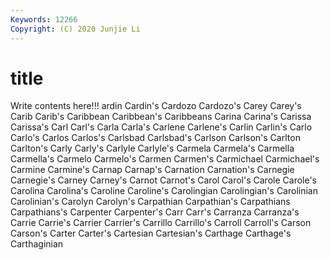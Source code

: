 ```yaml
---
Keywords: 12266
Copyright: (C) 2020 Junjie Li
---
```


# title

Write contents here!!!
ardin 
Cardin's 
Cardozo 
Cardozo's 
Carey
Carey's 
Carib 
Carib's 
Caribbean 
Caribbean's 
Caribbeans 
Carina 
Carina's 
Carissa 
Carissa's
Carl 
Carl's 
Carla 
Carla's 
Carlene 
Carlene's 
Carlin 
Carlin's 
Carlo 
Carlo's
Carlos 
Carlos's 
Carlsbad 
Carlsbad's 
Carlson 
Carlson's 
Carlton 
Carlton's 
Carly 
Carly's
Carlyle 
Carlyle's 
Carmela 
Carmela's 
Carmella 
Carmella's 
Carmelo 
Carmelo's 
Carmen 
Carmen's
Carmichael 
Carmichael's 
Carmine 
Carmine's 
Carnap 
Carnap's 
Carnation 
Carnation's 
Carnegie 
Carnegie's
Carney 
Carney's 
Carnot 
Carnot's 
Carol 
Carol's 
Carole 
Carole's 
Carolina 
Carolina's
Caroline 
Caroline's 
Carolingian 
Carolingian's 
Carolinian 
Carolinian's 
Carolyn 
Carolyn's 
Carpathian 
Carpathian's
Carpathians 
Carpathians's 
Carpenter 
Carpenter's 
Carr 
Carr's 
Carranza 
Carranza's 
Carrie 
Carrie's
Carrier 
Carrier's 
Carrillo 
Carrillo's 
Carroll 
Carroll's 
Carson 
Carson's 
Carter 
Carter's
Cartesian 
Cartesian's 
Carthage 
Carthage's 
Carthaginian 
